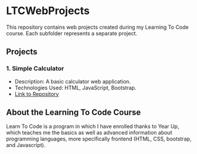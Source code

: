 # LTCWebProjects

This repository contains web projects created during my Learning To Code course. Each subfolder represents a separate project.

## Projects

### 1. Simple Calculator
- Description: A basic calculator web application.
- Technologies Used: HTML, JavaScript, Bootstrap.
- [Link to Repository](./basicCalculator/)



## About the Learning To Code Course
Learn To Code is a program in which I have enrolled  thanks to Year Up, which teaches me the basics as well as advanced information about programming languages, more specifically frontend (HTML, CSS, bootstrap, and Javascript).

